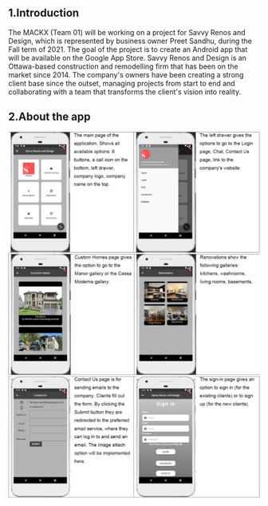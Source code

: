 ## 1.Introduction

The MACKX (Team 01) will be working on a project for Savvy Renos and Design, which is represented by business owner Preet Sandhu, during the Fall term of 2021. The goal of the project is to create an Android app that will be available on the Google App Store. Savvy Renos and Design is an Ottawa-based construction and remodelling firm that has been on the market since 2014. The company's owners have been creating a strong client base since the outset, managing projects from start to end and collaborating with a team that transforms the client's vision into reality.

## 2.About the app
<img src="./README_IMG/1.png">
<img src="./README_IMG/2.png">
<img src="./README_IMG/3.png">

